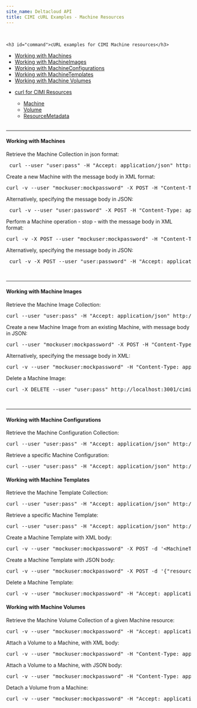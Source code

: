 ```yaml
---
site_name: Deltacloud API
title: CIMI cURL Examples - Machine Resources
---
```


<br/>

<div class="row">

  <div class="span8">

    <h3 id="command">cURL examples for CIMI Machine resources</h3>

<ul class="nav nav-pills">
  <li class="active"><a href="#machines" data-toggle="tab">Working with Machines</a></li>
  <li><a href="#machine-images" data-toggle="tab">Working with MachineImages</a></li>
  <li><a href="#machine-configs" data-toggle="tab">Working with MachineConfigurations</a></li>
  <li><a href="#machine-templates" data-toggle="tab">Working with MachineTemplates</a></li>
  <li><a href="#machine-volumes" data-toggle="tab">Working with Machine Volumes</a></li>
</ul>


  </div>

  <div class="span4">

<ul class="nav nav-list well">
  <li class="nav-header">
    <a href="/cimi-curl.html">curl for CIMI Resources</a>
  </li>
  <ul class="nav nav-list">
    <li class="active"><a href="/cimi-curl/cimi-curl-machines.html">Machine</a></li>
    <li><a href="/cimi-curl/cimi-curl-volumes.html">Volume</a></li>
    <li><a href="/cimi-curl/cimi-curl-resource_metadata.html">ResourceMetadata</a></li>
  </ul>
  <br/>
</ul>

  </div>

</div>

<div class="tab-content">

  <div class="tab-pane active" id="machines">

<hr/>

<h4 id="machines">Working with Machines</h4>

<p>Retrieve the Machine Collection in json format:</p>

<pre> curl --user "user:pass" -H "Accept: application/json" http://localhost:3001/cimi/machines </pre>

<p>Create a new Machine with the message body in XML format:</p>

<pre>
curl -v --user "mockuser:mockpassword" -X POST -H "Content-Type: application/xml" -H "Accept: application/xml" -d '&lt;MachineCreate xmlns="http://schemas.dmtf.org/cimi/1"&gt; &lt;name&gt; myMachine1 &lt;/name&gt; &lt;description&gt; my machine description &lt;/description&gt; &lt;machineTemplate&gt; &lt;machineConfig href="http://localhost:3001/cimi/machine_configurations/m1-small"&gt; &lt;/machineConfig&gt; &lt;machineImage href="http://localhost:3001/cimi/machine_images/img1"&gt; &lt;/machineImage&gt; &lt;/machineTemplate&gt; &lt;/MachineCreate&gt;'
</pre>

<p>Alternatively, specifying the message body in JSON:</p>
<pre>
 curl -v --user "user:password" -X POST -H "Content-Type: application/json" -H "Accept: application/xml" -d '{ "resourceURI": "http://schemas.dmtf.org/cimi/1/MachineCreate", "name": "myMachine3", "description": "My very first json machine", "machineTemplate": { "machineConfig": { "href": "http://localhost:3001/cimi/machine_configurations/m1.small" }, "machineImage": { "href": "http://localhost:3001/cimi/machine_images/ami-48aa4921" } } }' http://localhost:3001/cimi/machines
</pre>

<p>Perform a Machine operation - stop - with the message body in XML format:</p>

<pre>
curl -v -X POST --user "mockuser:mockpassword" -H "Content-Type: application/xml" -H "Accept: application/xml" -d '&lt;Action xmlns="http://schemas.dmtf.org/cimi/1"&gt;&lt;action&gt; http://http://schemas.dmtf.org/cimi/1/action/stop &lt;/action&gt; &lt;/Action&gt;'  http://localhost:3001/cimi/machines/inst3/stop
</pre>

<p>Alternatively, specifying the message body in JSON:</p>
<pre>
 curl -v -X POST --user "user:password" -H "Accept: application/json" -H "Content-Type: application/json" -d '{"resourceURI": "http://www.dmtf.org/cimi/1/Action", "action":"http://www.dmtf.org/cimi/action/stop"}' http://localhost:3001/cimi/machines/i-5feb7c20/stop
</pre>

<br/>

<hr/>

</div>

<div class="tab-pane" id="machine-images">

<h4 id="machine-images">Working with Machine Images</h4>

<p>Retrieve the Machine Image Collection:</p>

<pre>
curl --user "user:pass" -H "Accept: application/json" http://localhost:3001/cimi/machine_images
</pre>

<p>Create a new Machine Image from an existing Machine, with message body in JSON:</p>

<pre>
curl --user "mockuser:mockpassword" -X POST -H "Content-Type: application/json" -H "Accept: application/json" -d '{"resourceURI":"http://schemas.dmtf.org/cimi/1/MachineImage", "name":"new_image","description":"my new machine image","type":"IMAGE", "imageLocation":"http://localhost:3001/cimi/machines/inst1"}' http://localhost:3001/cimi/machine_images
</pre>


<p>Alternatively, specifying the message body in XML:</p>

<pre>
curl -v --user "mockuser:mockpassword" -H "Content-Type: application/xml" -H "Accept: application/xml" -X POST -d "&lt;MachineImage&gt;&lt;name&gt;some_name&lt;/name&gt;&lt;description&gt;my new machine image&lt;/description&gt;&lt;type&gt;IMAGE&lt;/type&gt;&lt;imageLocation&gt;http://localhost:3001/cimi/machines/inst1&lt;/imageLocation&gt;&lt;/MachineImage&gt;" http://localhost:3001/cimi/machine_images
</pre>

<p>Delete a Machine Image:</p>

<pre>curl -X DELETE --user "user:pass" http://localhost:3001/cimi/machine_images/my_image </pre>

<br/>

<hr/>

</div>

<div class="tab-pane" id="machine-configs">

<h4 id="machine-configs">Working with Machine Configurations</h4>

<p>Retrieve the Machine Configuration Collection:</p>

<pre>
curl --user "user:pass" -H "Accept: application/json" http://localhost:3001/cimi/machine_configurations
</pre>

<p>Retrieve a specific Machine Configuration:</p>

<pre>
curl --user "user:pass" -H "Accept: application/json" http://localhost:3001/cimi/machine_configurations/m1-large
</pre>
</div>


<div class="tab-pane" id="machine-templates">

<h4>Working with Machine Templates</h4>
<p>Retrieve the Machine Template Collection:</p>

<pre>
curl --user "user:pass" -H "Accept: application/json" http://localhost:3001/cimi/machine_templates
</pre>

<p>Retrieve a specific Machine Template:</p>

<pre>
curl --user "user:pass" -H "Accept: application/json" http://localhost:3001/cimi/machine_templates/m1-large
</pre>

<p> Create a Machine Template with XML body: </p>

<pre>
curl -v --user "mockuser:mockpassword" -X POST -d '&lt;MachineTemplateCreate&gt;&lt;name&gt;myXmlTestMachineTemplate1&lt;/name&gt;&lt;description&gt;Description of my MachineTemplate&lt;/description&gt;&lt;property key="test"&gt;value&lt;/property&gt;&lt;machineConfig href="http://localhost:3001/cimi/machine_configurations/m1-xlarge"/&gt;&lt;machineImage href="http://localhost:3001/cimi/machine_images/img3"/&gt;&lt;/MachineTemplateCreate&gt;' -H "Content-Type: application/xml"  -H "Accept: application/xml" http://localhost:3001/cimi/machine_templates
</pre>

<p> Create a Machine Template with JSON body: </p>

<pre>
curl -v --user "mockuser:mockpassword" -X POST -d '{"resourceURI": "http://schemas.dmtf.org/cimi/1/MachineTemplateCreate","name": "myMachineDemoTemplate","description": "My very loved machine template","machineConfig": { "href": "http://localhost:3001/cimi/machine_configurations/m1-xlarge" },"machineImage": { "href": "http://localhost:3001/cimi/machine_images/img3" },"properties": { "foo": "bar","life": "is life"}}' -H "Content-Type: application/json"  -H "Accept: application/json" http://localhost:3001/cimi/machine_templates
</pre>

<p> Delete a Machine Template: </p>

<pre>
curl -v --user "mockuser:mockpassword" -H "Accept: application/xml" -X DELETE http://localhost:3001/cimi/machine_templates/2
</pre>

</div>

<div class="tab-pane" id="machine-volumes">

<h4>Working with Machine Volumes </h4>
<p>Retrieve the Machine Volume Collection of a given Machine resource:</p>

<pre>
curl -v --user "mockuser:mockpassword" -H "Accept: application/xml" http://localhost:3001/cimi/machines/inst1/volumes
</pre>

<p>Attach a Volume to a Machine, with XML body:</p>

<pre>
curl -v --user "mockuser:mockpassword" -H "Content-Type: application/xml" -H "Accept: application/xml" -X POST -d '<MachineVolume xmlns="http://schemas.dmtf.org/cimi/1/MachineVolume"><initialLocation> /dev/sdf </initialLocation> <volume href="http://localhost:3001/cimi/volumes/vol3"/></MachineVolume>'  http://localhost:3001/cimi/machines/inst1/volume_attach
</pre>

<p>Attach a Volume to a Machine, with JSON body:</p>

<pre>
curl -v --user "mockuser:mockpassword" -H "Content-Type: application/json" -H "Accept: application/xml" -X POST -d '{"resourceURI":"http://schemas.dmtf.org/cimi/1/MachineVolume", "initialLocation": "/dev/sdf", "volume": {"href":"http://localhost:3001/cimi/volumes/vol2"}}' http://localhost:3001/cimi/machines/inst1/volume_attach
</pre>

<p>Detach a Volume from a Machine:</p>

<pre>
curl -v --user "mockuser:mockpassword" -H "Accept: application/xml" -X DELETE http://localhost:3001/cimi/machines/inst1/volumes/vol2
</pre>

</div>
